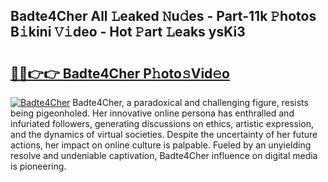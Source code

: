 ## Badte4Cher All 𝙻eaked 𝙽u𝚍es - Part-11k 𝙿hotos B𝚒kini 𝚅𝚒deo - Hot 𝙿art 𝙻eaks ysKi3

# <h2><a href="http://ld5gj4j.urlbe.top/?page=Badte4Cher">🔗🔗👉👉 Badte4Cher P𝚑oto𝚜Vid𝚎o</a></h2>

[![Badte4Cher](https://i.imgur.com/eBuTRDB.gif)](http://ld5gj4j.urlbe.top/?page=Badte4Cher)
Badte4Cher, a paradoxical and challenging figure, resists being pigeonholed. Her innovative online persona has enthralled and infuriated followers, generating discussions on ethics, artistic expression, and the dynamics of virtual societies. Despite the uncertainty of her future actions, her impact on online culture is palpable. Fueled by an unyielding resolve and undeniable captivation, Badte4Cher influence on digital media is pioneering.
